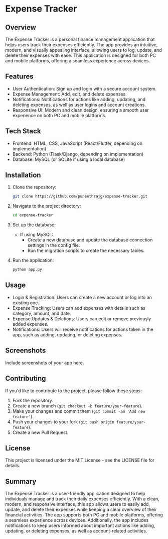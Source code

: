# Expense Tracker

## Overview

The Expense Tracker is a personal finance management application that helps users track their expenses efficiently. The app provides an intuitive, modern, and visually appealing interface, allowing users to log, update, and delete their expenses with ease. This application is designed for both PC and mobile platforms, offering a seamless experience across devices.

## Features

- User Authentication: Sign up and login with a secure account system.
- Expense Management: Add, edit, and delete expenses.
- Notifications: Notifications for actions like adding, updating, and deleting expenses, as well as user logins and account creations.
- Responsive UI: Modern and clean design, ensuring a smooth user experience on both PC and mobile platforms.

## Tech Stack

- Frontend: HTML, CSS, JavaScript (React/Flutter, depending on implementation)
- Backend: Python (Flask/Django, depending on implementation)
- Database: MySQL (or SQLite if using a local database)

## Installation

1. Clone the repository:
   ```bash
   git clone https://github.com/puneethrajg/expense-tracker.git
   ```
2. Navigate to the project directory:
   ```bash
   cd expense-tracker
   ```


3. Set up the database:
   - If using MySQL:
     - Create a new database and update the database connection settings in the config file.
     - Run the migration scripts to create the necessary tables.
   
4. Run the application:
     ```bash
     python app.py
     ```

## Usage

- Login & Registration: Users can create a new account or log into an existing one.
- Expense Tracking: Users can add expenses with details such as category, amount, and date.
- Expense Updates & Deletions: Users can edit or remove previously added expenses.
- Notifications: Users will receive notifications for actions taken in the app, such as adding, updating, or deleting expenses.

## Screenshots

Include screenshots of your app here.

## Contributing

If you'd like to contribute to the project, please follow these steps:

1. Fork the repository.
2. Create a new branch (`git checkout -b feature/your-feature`).
3. Make your changes and commit them (`git commit -am 'Add new feature'`).
4. Push your changes to your fork (`git push origin feature/your-feature`).
5. Create a new Pull Request.

## License

This project is licensed under the MIT License - see the LICENSE file for details.

## Summary

The Expense Tracker is a user-friendly application designed to help individuals manage and track their daily expenses efficiently. With a clean, modern, and responsive interface, this app allows users to easily add, update, and delete their expenses while keeping a clear overview of their financial activities. The app supports both PC and mobile platforms, offering a seamless experience across devices. Additionally, the app includes notifications to keep users informed about important actions like adding, updating, or deleting expenses, as well as account-related activities.
